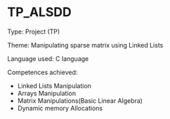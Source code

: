 # TP_ALSDD

Type: Project (TP)

Theme: Manipulating sparse matrix using Linked Lists

Language used: C language

Competences achieved:
  - Linked Lists Manipulation 
  - Arrays Manipulation
  - Matrix Manipulations(Basic Linear Algebra)
  - Dynamic memory Allocations
